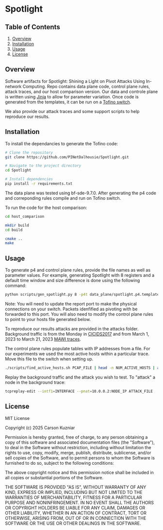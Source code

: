 # Spotlight

## Table of Contents
1. [Overview](#overview)
3. [Installation](#installation)
4. [Usage](#usage)
6. [License](#license)

## Overview
Software artifacts for Spotlight: Shining a Light on Pivot Attacks Using In-network Computing. Repo contains data plane code, control plane rules, attack traces, and our host comparison version. Our data and controle plane is written using [Jinja](https://jinja.palletsprojects.com/en/stable/) to allow for parameter variation. Once code is generated from the templates, it can be run on a [Tofino switch](https://github.com/barefootnetworks/Open-Tofino).

We also provide our attack traces and some support scripts to help reproduce our results.

## Installation
To install the dependancies to generate the Tofino code:

```bash
# Clone the repository
git clone https://github.com/PINetDalhousie/Spotlight.git

# Navigate to the project directory
cd Spotlight

# Install dependencies
pip install -r requirements.txt
```

The data plane was tested using bf-sde-9.7.0. After generating the p4 code and correponding rules compile and run on Tofino switch.

To run the code for the host comparison:
```bash
cd host_comparison

mkdir build
cd build

cmake ..
make
```


## Usage
To generate p4 and control plane rules, provide the file names as well as parameter values. For example, generating Spotlight with 8 registers and a default time window and size difference is done using the following command:

```bash
python scripts/gen_spotlight.py 8 -p4t data_plane/spotlight.p4.template -p4f data_plane/spotlight.p4 -bt control_plane/spotlight_ctrl.py.template -bf control_plane/spotlight_ctrl.py
```

Note: You will need to update the report port to make the physical connections on your switch. Packets idenfified as pivoting with be forwarded to this port. You will also need to modify the control plane rules to point to your hosts file generated below.

To reproduce our results attacks are provided in the attacks folder. Background traffic is from the Monday in [CICIDS2017](https://www.unb.ca/cic/datasets/ids-2017.html) and from March 1, 2023 to March 21, 2023
[MAWI traces](https://mawi.wide.ad.jp/mawi/samplepoint-F/2023/).

The control plane rules populate tables with IP addresses from a file. For our experiments we used the most active hosts within a particular trace. Move this file to the switch when setting up.

```bash
./scripts/find_active_hosts.sh PCAP_FILE | head -n NUM_ACTIVE_HOSTS | awk '{print $2}' > internal.hosts
```

Replay the background traffic and the attack you wish to test. To "attack" a node in the background trace:

```bash
tcpreplay-edit --intf1=INTERFACE --pnat=10.0.0.2:NODE_IP ATTACK_FILE
```

## License
MIT License

Copyright (c) 2025 Carson Kuzniar

Permission is hereby granted, free of charge, to any person obtaining a copy
of this software and associated documentation files (the "Software"), to deal
in the Software without restriction, including without limitation the rights
to use, copy, modify, merge, publish, distribute, sublicense, and/or sell
copies of the Software, and to permit persons to whom the Software is
furnished to do so, subject to the following conditions:

The above copyright notice and this permission notice shall be included in all
copies or substantial portions of the Software.

THE SOFTWARE IS PROVIDED "AS IS", WITHOUT WARRANTY OF ANY KIND, EXPRESS OR
IMPLIED, INCLUDING BUT NOT LIMITED TO THE WARRANTIES OF MERCHANTABILITY,
FITNESS FOR A PARTICULAR PURPOSE AND NONINFRINGEMENT. IN NO EVENT SHALL THE
AUTHORS OR COPYRIGHT HOLDERS BE LIABLE FOR ANY CLAIM, DAMAGES OR OTHER
LIABILITY, WHETHER IN AN ACTION OF CONTRACT, TORT OR OTHERWISE, ARISING FROM,
OUT OF OR IN CONNECTION WITH THE SOFTWARE OR THE USE OR OTHER DEALINGS IN THE
SOFTWARE.
